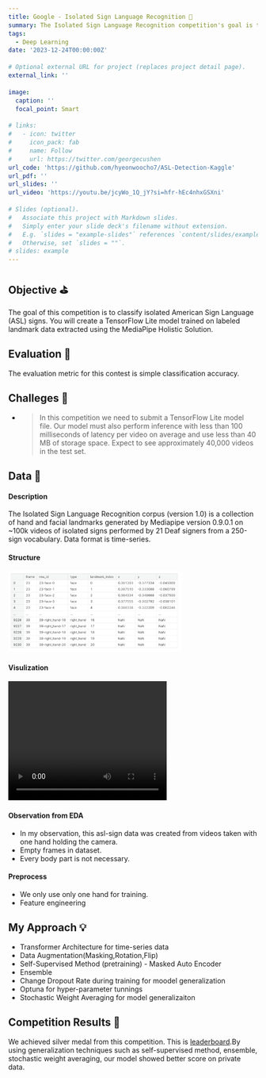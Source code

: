 ```yaml
---
title: Google - Isolated Sign Language Recognition 🥈
summary: The Isolated Sign Language Recognition competition's goal is to classify isolated American Sign Language (ASL) signs. This is my Silver Medal solution. 
tags:
  - Deep Learning
date: '2023-12-24T00:00:00Z'

# Optional external URL for project (replaces project detail page).
external_link: ''

image:
  caption: ''
  focal_point: Smart

# links:
#   - icon: twitter
#     icon_pack: fab
#     name: Follow
#     url: https://twitter.com/georgecushen
url_code: 'https://github.com/hyeonwoocho7/ASL-Detection-Kaggle'
url_pdf: ''
url_slides: ''
url_video: 'https://youtu.be/jcyWo_1Q_jY?si=hfr-hEc4nhxGSXni'

# Slides (optional).
#   Associate this project with Markdown slides.
#   Simply enter your slide deck's filename without extension.
#   E.g. `slides = "example-slides"` references `content/slides/example-slides.md`.
#   Otherwise, set `slides = ""`.
# slides: example
---
```


## **Objective** ⛳️
The goal of this competition is to classify isolated American Sign Language (ASL) signs. You will create a TensorFlow Lite model trained on labeled landmark data extracted using the MediaPipe Holistic Solution.

## Evaluation 🧪
The evaluation metric for this contest is simple classification accuracy.

## Challeges 🤔
- > In this competition we need to submit a TensorFlow Lite model file. Our model must also perform inference with less than 100 milliseconds of latency per video on average and use less than 40 MB of storage space. Expect to see approximately 40,000 videos in the test set. 



## **Data** 📝
  #### Description
  The Isolated Sign Language Recognition corpus (version 1.0) is a collection of hand and facial landmarks generated by Mediapipe version 0.9.0.1 on ~100k videos of isolated signs performed by 21 Deaf signers from a 250-sign vocabulary.
  Data format is time-series. 
  #### Structure
  <img src="data.png" alt="data" width="350"/>

  #### Visulization
  <video src="asl.mp4" width="320" height="240" controls></video>

  #### Observation from EDA
  - In my observation, this asl-sign data was created from videos taken with one hand holding the camera.
  - Empty frames in dataset.
  - Every body part is not necessary.


  #### Preprocess
  - We only use only one hand for training.
  - Feature engineering


## **My Approach** 💡
- Transformer Architecture for time-series data
- Data Augmentation(Masking,Rotation,Flip)
- Self-Supervised Method (pretraining) - Masked Auto Encoder
- Ensemble
- Change Dropout Rate during training for moodel generalization
- Optuna for hyper-parameter tunnings
- Stochastic Weight Averaging for model generalizaiton 


## **Competition Results** 🥈 
We achieved silver medal from this competition. This is [leaderboard](https://www.kaggle.com/competitions/asl-signs/leaderboard).By using generalization techniques such as self-supervised method, ensemble, stochastic weight averaging, our model showed better score on private data. 


